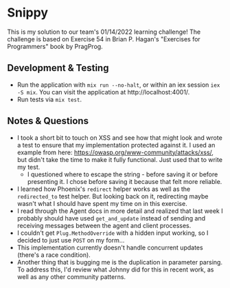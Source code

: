 # Snippy

This is my solution to our team's 01/14/2022 learning challenge! The challenge
is based on Exercise 54 in Brian P. Hagan's "Exercises for Programmers" book by
PragProg.

## Development & Testing

- Run the application with `mix run --no-halt`, or within an iex session
  `iex -S mix`. You can visit the application at http://localhost:4001/.
- Run tests via `mix test`.

## Notes & Questions

- I took a short bit to touch on XSS and see how that might look and wrote a
  test to ensure that my implementation protected against it. I used an example
  from here: https://owasp.org/www-community/attacks/xss/, but didn't take the
  time to make it fully functional. Just used that to write my test.
  - I questioned where to escape the string - before saving it or before
    presenting it. I chose before saving it because that felt more reliable.
- I learned how Phoenix's `redirect` helper works as well as the `redirected_to`
 test helper. But looking back on it, redirecting maybe wasn't what I should
 have spent my time on in this exercise.
- I read through the Agent docs in more detail and realized that last week I
  probably should have used `get_and_update` instead of sending and receiving
  messages between the agent and client processes.
- I couldn't get `Plug.MethodOverride` with a hidden input working, so I decided
  to just use `POST` on my form...
- This implementation currently doesn't handle concurrent updates (there's a
  race condition).
- Another thing that is bugging me is the duplication in parameter parsing. To
  address this, I'd review what Johnny did for this in recent work, as well as
  any other community patterns.
